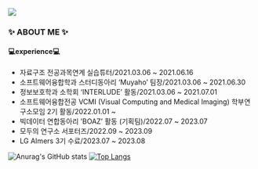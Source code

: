 <img src="https://capsule-render.vercel.app/api?type=wave&color=gradient&height=200&section=header&text=YEJINCODE&fontSize=90" />

### ✨ ABOUT ME ✨
#### 💻experience💻

- 자료구조 전공과목연계 실습튜터/2021.03.06 ~ 2021.06.16
- 소프트웨어융합학과 스터디동아리 ‘Muyaho’ 팀장/2021.03.06 ~ 2021.06.30
- 정보보호학과 소학회 ‘INTERLUDE’ 활동/2021.03.06 ~ 2021.07.01
- 소프트웨어융합전공 VCMI (Visual Computing and Medical Imaging) 학부연구소모임 2기 활동/2022.01.01 ~ 
- 빅데이터 연합동아리 ’BOAZ’ 활동 (기획팀)/2022.07 ~ 2023.07
- 모두의 연구소 서포터즈/2022.09 ~ 2023.09
- LG AImers 3기 수료/2023.07 ~ 2023.08

![Anurag's GitHub stats](https://github-readme-stats.vercel.app/api?username=yejincode&show_icons=true&theme=cobalt)
[![Top Langs](https://github-readme-stats.vercel.app/api/top-langs/?username=yejincode&layout=compact)](https://github.com/yejincode/github-readme-stats)




<!--
**yejincode/yejincode** is a ✨ _special_ ✨ repository because its `README.md` (this file) appears on your GitHub profile.

Here are some ideas to get you started:

- 🔭 I’m currently working on ...
- 🌱 I’m currently learning ...
- 👯 I’m looking to collaborate on ...
- 🤔 I’m looking for help with ...
- 💬 Ask me about ...
- 📫 How to reach me: ...
- 😄 Pronouns: ...
- ⚡ Fun fact: ...
-->
